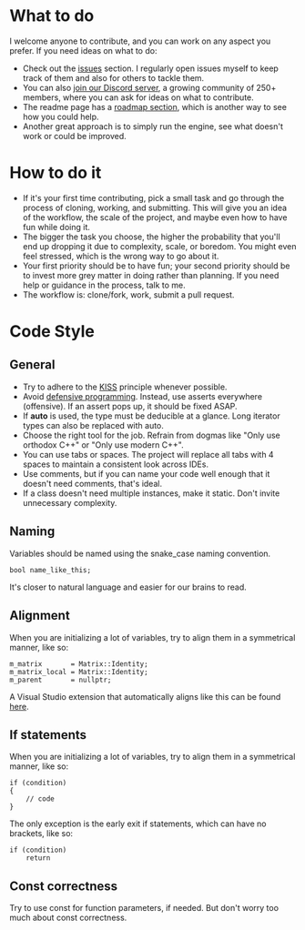 # What to do
I welcome anyone to contribute, and you can work on any aspect you prefer. If you need ideas on what to do:
- Check out the [issues](https://github.com/PanosK92/SpartanEngine/issues) section. I regularly open issues myself to keep track of them and also for others to tackle them.
- You can also [join our Discord server](https://discord.gg/TG5r2BS), a growing community of 250+ members, where you can ask for ideas on what to contribute.
- The readme page has a [roadmap section](https://github.com/PanosK92/SpartanEngine#roadmap), which is another way to see how you could help.
- Another great approach is to simply run the engine, see what doesn't work or could be improved.

# How to do it
- If it's your first time contributing, pick a small task and go through the process of cloning, working, and submitting. This will give you an idea of the workflow, the scale of the project, and maybe even how to have fun while doing it.
- The bigger the task you choose, the higher the probability that you'll end up dropping it due to complexity, scale, or boredom. You might even feel stressed, which is the wrong way to go about it.
- Your first priority should be to have fun; your second priority should be to invest more grey matter in doing rather than planning. If you need help or guidance in the process, talk to me.
- The workflow is: clone/fork, work, submit a pull request.

# Code Style

## General
- Try to adhere to the [KISS](https://en.wikipedia.org/wiki/KISS_principle) principle whenever possible.
- Avoid [defensive programming](https://en.wikipedia.org/wiki/Defensive_programming). Instead, use asserts everywhere (offensive). If an assert pops up, it should be fixed ASAP.
- If **auto** is used, the type must be deducible at a glance. Long iterator types can also be replaced with auto.
- Choose the right tool for the job. Refrain from dogmas like "Only use orthodox C++" or "Only use modern C++".
- You can use tabs or spaces. The project will replace all tabs with 4 spaces to maintain a consistent look across IDEs.
- Use comments, but if you can name your code well enough that it doesn't need comments, that's ideal.
- If a class doesn't need multiple instances, make it static. Don't invite unnecessary complexity.

## Naming
Variables should be named using the snake_case naming convention.
```
bool name_like_this;
```
It's closer to natural language and easier for our brains to read.

## Alignment
When you are initializing a lot of variables, try to align them in a symmetrical manner, like so:
```
m_matrix       = Matrix::Identity;
m_matrix_local = Matrix::Identity;
m_parent       = nullptr;
```
A Visual Studio extension that automatically aligns like this can be found [here](https://marketplace.visualstudio.com/items?itemName=cpmcgrath.Codealignment).

## If statements
When you are initializing a lot of variables, try to align them in a symmetrical manner, like so:
```
if (condition)
{
    // code
}
```
The only exception is the early exit if statements, which can have no brackets, like so:
```
if (condition)
    return
```
## Const correctness
Try to use const for function parameters, if needed. But don't worry too much about const correctness.
